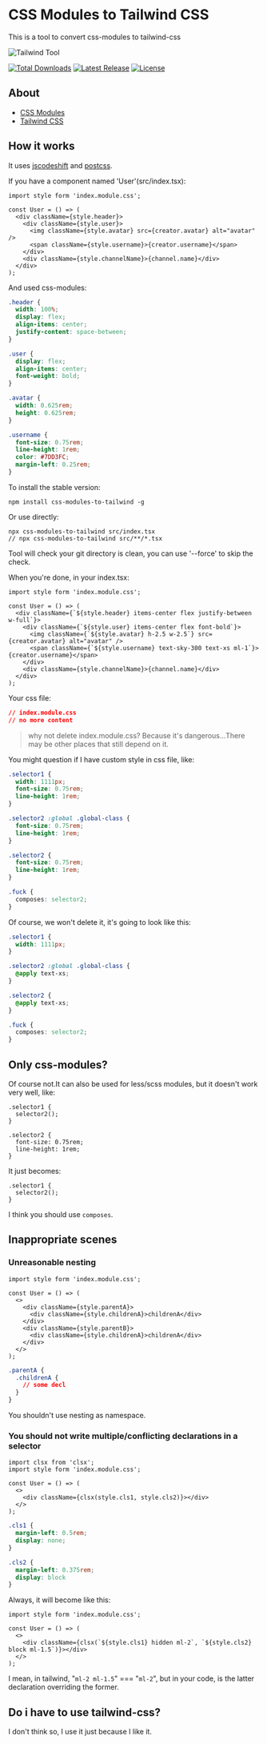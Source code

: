 # CSS Modules to Tailwind CSS

This is a tool to convert css-modules to tailwind-css

<p>
  <img src="./logo.svg" alt="Tailwind Tool">
</p>
<p>
    <a href="https://www.npmjs.com/package/css-modules-to-tailwind"><img src="https://img.shields.io/npm/dm/css-modules-to-tailwind?style=flat-square" alt="Total Downloads"></a>
    <a href="https://www.npmjs.com/package/css-modules-to-tailwind"><img src="https://img.shields.io/bundlephobia/minzip/css-modules-to-tailwind?style=flat-square" alt="Latest Release"></a>
    <a href="https://github.com/shiyangzhaoa/css-modules-to-tailwind/blob/main/LICENSE"><img src="https://shields.io/github/license/shiyangzhaoa/css-modules-to-tailwind?style=flat-square" alt="License"></a>
</p>

## About

  - [CSS Modules](https://github.com/css-modules/css-modules)
  - [Tailwind CSS](https://tailwindcss.com/)

## How it works

It uses [jscodeshift](https://github.com/facebook/jscodeshift) and [postcss](https://github.com/postcss/postcss).

If you have a component named 'User'(src/index.tsx):
```tsx
import style form 'index.module.css';

const User = () => (
  <div className={style.header}>
    <div className={style.user}>
      <img className={style.avatar} src={creator.avatar} alt="avatar" />
      <span className={style.username}>{creator.username}</span>
    </div>
    <div className={style.channelName}>{channel.name}</div>
  </div>
);
```
And used css-modules:
```css
.header {
  width: 100%;
  display: flex;
  align-items: center;
  justify-content: space-between;
}

.user {
  display: flex;
  align-items: center;
  font-weight: bold;
}

.avatar {
  width: 0.625rem;
  height: 0.625rem;
}

.username {
  font-size: 0.75rem;
  line-height: 1rem;
  color: #7DD3FC;
  margin-left: 0.25rem;
}
```

To install the stable version:

  ```shell
  npm install css-modules-to-tailwind -g
  ```

Or use directly:

  ```shell
  npx css-modules-to-tailwind src/index.tsx
  // npx css-modules-to-tailwind src/**/*.tsx
  ```

Tool will check your git directory is clean, you can use '--force' to skip the check.

When you're done, in your index.tsx:

```tsx
import style form 'index.module.css';

const User = () => (
  <div className={`${style.header} items-center flex justify-between w-full`}>
    <div className={`${style.user} items-center flex font-bold`}>
      <img className={`${style.avatar} h-2.5 w-2.5`} src={creator.avatar} alt="avatar" />
      <span className={`${style.username} text-sky-300 text-xs ml-1`}>{creator.username}</span>
    </div>
    <div className={style.channelName}>{channel.name}</div>
  </div>
);
```

Your css file:

```css
// index.module.css
// no more content
```

> why not delete index.module.css? Because it's dangerous...There may be other places that still depend on it.

You might question if I have custom style in css file, like:

```css
.selector1 {
  width: 1111px;
  font-size: 0.75rem;
  line-height: 1rem;
}

.selector2 :global .global-class {
  font-size: 0.75rem;
  line-height: 1rem;
}

.selector2 {
  font-size: 0.75rem;
  line-height: 1rem;
}

.fuck {
  composes: selector2;
}
```

Of course, we won't delete it, it's going to look like this:

```css
.selector1 {
  width: 1111px;
}

.selector2 :global .global-class {
  @apply text-xs;
}

.selector2 {
  @apply text-xs;
}

.fuck {
  composes: selector2;
}
```

## Only css-modules?

Of course not.It can also be used for less/scss modules, but it doesn't work very well, like:

```less
.selector1 {
  selector2();
}

.selector2 {
  font-size: 0.75rem;
  line-height: 1rem;
}
```

It just becomes:

```less
.selector1 {
  selector2();
}
```

I think you should use `composes`.

## Inappropriate scenes

### Unreasonable nesting

```tsx
import style form 'index.module.css';

const User = () => (
  <>
    <div className={style.parentA}>
      <div className={style.childrenA}>childrenA</div>
    </div>
    <div className={style.parentB}>
      <div className={style.childrenA}>childrenA</div>
    </div>
  </>
);
```
```css
.parentA {
  .childrenA {
    // some decl
  }
}
```
You shouldn't use nesting as namespace.

### You should not write multiple/conflicting declarations in a selector

```tsx
import clsx from 'clsx';
import style form 'index.module.css';

const User = () => (
  <>
    <div className={clsx(style.cls1, style.cls2)}></div>
  </>
);
```
```css
.cls1 {
  margin-left: 0.5rem;
  display: none;
}

.cls2 {
  margin-left: 0.375rem;
  display: block
}
```
Always, it will become like this:
```tsx
import style form 'index.module.css';

const User = () => (
  <>
    <div className={clsx(`${style.cls1} hidden ml-2`, `${style.cls2} block ml-1.5`)}></div>
  </>
);
```

I mean, in tailwind, "`ml-2 ml-1.5`" === "`ml-2`", but in your code, is the latter declaration overriding the former.

## Do i have to use tailwind-css?

I don't think so, I use it just because I like it.
